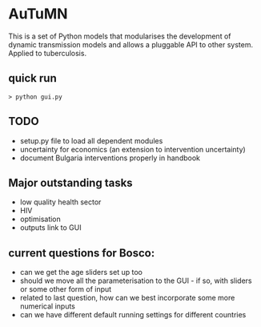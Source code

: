   
AuTuMN  
======  
  
This is a set of Python models that modularises the development of dynamic transmission models and allows a
pluggable API to other system. Applied to tuberculosis.

## quick run

```> python gui.py```

## TODO
- setup.py file to load all dependent modules
- uncertainty for economics (an extension to intervention uncertainty)
- document Bulgaria interventions properly in handbook

## Major outstanding tasks
- low quality health sector
- HIV
- optimisation
- outputs link to GUI

## current questions for Bosco:
- can we get the age sliders set up too
- should we move all the parameterisation to the GUI - if so, with sliders or some other form of input
- related to last question, how can we best incorporate some more numerical inputs
- can we have different default running settings for different countries

